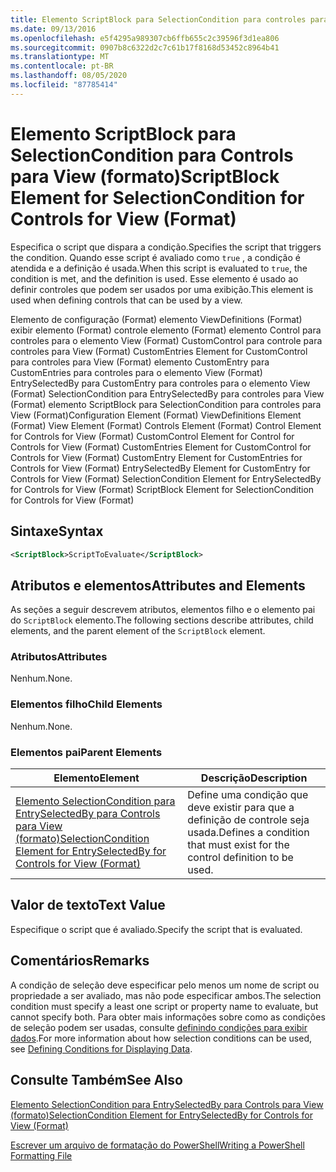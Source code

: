 ```yaml
---
title: Elemento ScriptBlock para SelectionCondition para controles para View (Format) | Microsoft Docs
ms.date: 09/13/2016
ms.openlocfilehash: e5f4295a989307cb6ffb655c2c39596f3d1ea806
ms.sourcegitcommit: 0907b8c6322d2c7c61b17f8168d53452c8964b41
ms.translationtype: MT
ms.contentlocale: pt-BR
ms.lasthandoff: 08/05/2020
ms.locfileid: "87785414"
---
```

# <a name="scriptblock-element-for-selectioncondition-for-controls-for-view-format"></a><span data-ttu-id="4c685-102">Elemento ScriptBlock para SelectionCondition para Controls para View (formato)</span><span class="sxs-lookup"><span data-stu-id="4c685-102">ScriptBlock Element for SelectionCondition for Controls for View (Format)</span></span>

<span data-ttu-id="4c685-103">Especifica o script que dispara a condição.</span><span class="sxs-lookup"><span data-stu-id="4c685-103">Specifies the script that triggers the condition.</span></span> <span data-ttu-id="4c685-104">Quando esse script é avaliado como `true` , a condição é atendida e a definição é usada.</span><span class="sxs-lookup"><span data-stu-id="4c685-104">When this script is evaluated to `true`, the condition is met, and the definition is used.</span></span> <span data-ttu-id="4c685-105">Esse elemento é usado ao definir controles que podem ser usados por uma exibição.</span><span class="sxs-lookup"><span data-stu-id="4c685-105">This element is used when defining controls that can be used by a view.</span></span>

<span data-ttu-id="4c685-106">Elemento de configuração (Format) elemento ViewDefinitions (Format) exibir elemento (Format) controle elemento (Format) elemento Control para controles para o elemento View (Format) CustomControl para controle para controles para View (Format) CustomEntries Element for CustomControl para controles para View (Format) elemento CustomEntry para CustomEntries para controles para o elemento View (Format) EntrySelectedBy para CustomEntry para controles para o elemento View (Format) SelectionCondition para EntrySelectedBy para controles para View (Format) elemento ScriptBlock para SelectionCondition para controles para View (Format)</span><span class="sxs-lookup"><span data-stu-id="4c685-106">Configuration Element (Format) ViewDefinitions Element (Format) View Element (Format) Controls Element (Format) Control Element for Controls for View (Format) CustomControl Element for Control for Controls for View (Format) CustomEntries Element for CustomControl for Controls for View (Format) CustomEntry Element for CustomEntries for Controls for View (Format) EntrySelectedBy Element for CustomEntry for Controls for View (Format) SelectionCondition Element for EntrySelectedBy for Controls for View (Format) ScriptBlock Element for SelectionCondition for Controls for View (Format)</span></span>

## <a name="syntax"></a><span data-ttu-id="4c685-107">Sintaxe</span><span class="sxs-lookup"><span data-stu-id="4c685-107">Syntax</span></span>

```xml
<ScriptBlock>ScriptToEvaluate</ScriptBlock>
```

## <a name="attributes-and-elements"></a><span data-ttu-id="4c685-108">Atributos e elementos</span><span class="sxs-lookup"><span data-stu-id="4c685-108">Attributes and Elements</span></span>

<span data-ttu-id="4c685-109">As seções a seguir descrevem atributos, elementos filho e o elemento pai do `ScriptBlock` elemento.</span><span class="sxs-lookup"><span data-stu-id="4c685-109">The following sections describe attributes, child elements, and the parent element of the `ScriptBlock` element.</span></span>

### <a name="attributes"></a><span data-ttu-id="4c685-110">Atributos</span><span class="sxs-lookup"><span data-stu-id="4c685-110">Attributes</span></span>

<span data-ttu-id="4c685-111">Nenhum.</span><span class="sxs-lookup"><span data-stu-id="4c685-111">None.</span></span>

### <a name="child-elements"></a><span data-ttu-id="4c685-112">Elementos filho</span><span class="sxs-lookup"><span data-stu-id="4c685-112">Child Elements</span></span>

<span data-ttu-id="4c685-113">Nenhum.</span><span class="sxs-lookup"><span data-stu-id="4c685-113">None.</span></span>

### <a name="parent-elements"></a><span data-ttu-id="4c685-114">Elementos pai</span><span class="sxs-lookup"><span data-stu-id="4c685-114">Parent Elements</span></span>

|<span data-ttu-id="4c685-115">Elemento</span><span class="sxs-lookup"><span data-stu-id="4c685-115">Element</span></span>|<span data-ttu-id="4c685-116">Descrição</span><span class="sxs-lookup"><span data-stu-id="4c685-116">Description</span></span>|
|-------------|-----------------|
|[<span data-ttu-id="4c685-117">Elemento SelectionCondition para EntrySelectedBy para Controls para View (formato)</span><span class="sxs-lookup"><span data-stu-id="4c685-117">SelectionCondition Element for EntrySelectedBy for Controls for View (Format)</span></span>](./selectioncondition-element-for-entryselectedby-for-controls-for-view-format.md)|<span data-ttu-id="4c685-118">Define uma condição que deve existir para que a definição de controle seja usada.</span><span class="sxs-lookup"><span data-stu-id="4c685-118">Defines a condition that must exist for the control definition to be used.</span></span>|

## <a name="text-value"></a><span data-ttu-id="4c685-119">Valor de texto</span><span class="sxs-lookup"><span data-stu-id="4c685-119">Text Value</span></span>

<span data-ttu-id="4c685-120">Especifique o script que é avaliado.</span><span class="sxs-lookup"><span data-stu-id="4c685-120">Specify the script that is evaluated.</span></span>

## <a name="remarks"></a><span data-ttu-id="4c685-121">Comentários</span><span class="sxs-lookup"><span data-stu-id="4c685-121">Remarks</span></span>

<span data-ttu-id="4c685-122">A condição de seleção deve especificar pelo menos um nome de script ou propriedade a ser avaliado, mas não pode especificar ambos.</span><span class="sxs-lookup"><span data-stu-id="4c685-122">The selection condition must specify a least one script or property name to evaluate, but cannot specify both.</span></span> <span data-ttu-id="4c685-123">Para obter mais informações sobre como as condições de seleção podem ser usadas, consulte [definindo condições para exibir dados](./defining-conditions-for-displaying-data.md).</span><span class="sxs-lookup"><span data-stu-id="4c685-123">For more information about how selection conditions can be used, see [Defining Conditions for Displaying Data](./defining-conditions-for-displaying-data.md).</span></span>

## <a name="see-also"></a><span data-ttu-id="4c685-124">Consulte Também</span><span class="sxs-lookup"><span data-stu-id="4c685-124">See Also</span></span>

[<span data-ttu-id="4c685-125">Elemento SelectionCondition para EntrySelectedBy para Controls para View (formato)</span><span class="sxs-lookup"><span data-stu-id="4c685-125">SelectionCondition Element for EntrySelectedBy for Controls for View (Format)</span></span>](./selectioncondition-element-for-entryselectedby-for-controls-for-view-format.md)

[<span data-ttu-id="4c685-126">Escrever um arquivo de formatação do PowerShell</span><span class="sxs-lookup"><span data-stu-id="4c685-126">Writing a PowerShell Formatting File</span></span>](./writing-a-powershell-formatting-file.md)
